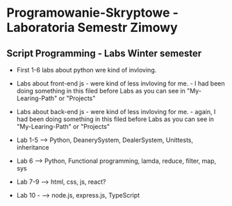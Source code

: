 <h1> Programowanie-Skryptowe - Laboratoria Semestr Zimowy </h1>
<h2> Script Programming - Labs Winter semester </h2>

- First 1-6 labs about python wre kind of invloving.
- Labs about front-end js - were kind of less invloving for me. - I had been doing something in this filed before Labs as you can see in "My-Learing-Path" or "Projects"
- Labs about back-end js - were kind of less invloving for me. - again, I had been doing something in this filed before Labs as you can see in "My-Learing-Path" or "Projects"

- Lab 1-5 --> Python, DeanerySystem, DealerSystem, Unittests, inheritance 
- Lab 6 --> Python, Functional programming, lamda, reduce, filter, map, sys
- Lab 7-9 --> html, css, js, react?
- Lab 10 - --> node.js, express.js, TypeScript

